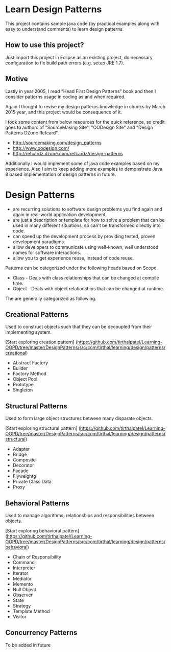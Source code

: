 Learn Design Patterns
=====================
This project contains sample java code (by practical examples along with easy to understand comments) to learn design patterns.

How to use this project?
------------------------
Just import this project in Eclipse as an existing project, do necessary configuration to fix build path errors (e.g. setup JRE 1.7).

Motive
------
Lastly in year 2005, I read "Head First Design Patterns" book and then I consider patterns usage in coding as and when required. 

Again I thought to revise my design patterns knowledge in chunks by March 2015 year, and this project would be consequence of it.   

I took some content from below resources for the quick reference, so credit goes to authors of "SourceMaking Site", "OODesign Site" and "Design Patterns DZone Refcard".
* http://sourcemaking.com/design_patterns
* http://www.oodesign.com/
* http://refcardz.dzone.com/refcardz/design-patterns

Additionally I would implement some of java code examples based on my experience. Also I aim to keep adding more examples to demonstrate Java 8 based implementation of design patterns in future.


Design Patterns
===============
* are recurring solutions to software design problems you find again and again in real-world application development.
* are just a description or template for how to solve a problem that can be used in many different situations, so can't be transformed directly into code. 
* can speed up the development process by providing tested, proven development paradigms. 
* allow developers to communicate using well-known, well understood names for software interactions.
* allow you to get experience reuse, instead of code reuse.

Patterns can be categorized under the following heads based on Scope.
 * Class - Deals with class relationships that can be changed at compile time.
 * Object - Deals with object relationships that can be changed at runtime.

The are generally categorized as following. 

Creational Patterns
-------------------

Used to construct objects such that they can be decoupled from their implementing system.

[Start exploring creation pattern] (https://github.com/tirthalpatel/Learning-OOPD/tree/master/DesignPatterns/src/com/tirthal/learning/design/patterns/creational)	
* Abstract Factory
* Builder
* Factory Method
* Object Pool
* Prototype
* Singleton

Structural Patterns
-------------------

Used to form large object structures between many disparate objects.

[Start exploring structural pattern] (https://github.com/tirthalpatel/Learning-OOPD/tree/master/DesignPatterns/src/com/tirthal/learning/design/patterns/structural)
* Adapter
* Bridge
* Composite
* Decorator
* Facade
* Flyweightg
* Private Class Data
* Proxy

Behavioral Patterns
-------------------

Used to manage algorithms, relationships and responsibilities between objects.

[Start exploring behavioral pattern] (https://github.com/tirthalpatel/Learning-OOPD/tree/master/DesignPatterns/src/com/tirthal/learning/design/patterns/behavioral)
* Chain of Responsibility
* Command
* Interpreter
* Iterator
* Mediator
* Memento
* Null Object
* Observer
* State
* Strategy
* Template Method
* Visitor

Concurrency Patterns
--------------------

To be added in future